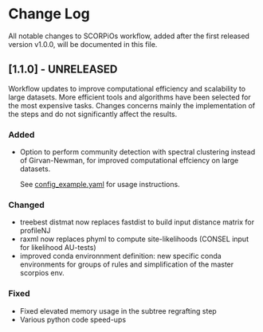 
# Change Log

All notable changes to SCORPiOs workflow, added after the first released version v1.0.0, will be documented in this file.
  
## [1.1.0] - UNRELEASED

Workflow updates to improve computational efficiency and scalability to large datasets. More efficient tools and algorithms have been selected for the most expensive tasks. Changes concerns mainly the implementation of the steps and do not significantly affect the results.
 
### Added
- Option to perform community detection with spectral clustering instead of Girvan-Newman, for improved computational effciency on large datasets.

    See [config_example.yaml](config_example.yaml) for usage instructions.
 
### Changed
- treebest distmat now replaces fastdist to build input distance matrix for profileNJ
- raxml now replaces phyml to compute site-likelihoods (CONSEL input for likelihood AU-tests)
- improved conda environnment definition: new specific conda environments for groups of rules and simplification of the master scorpios env.
 
### Fixed
- Fixed elevated memory usage in the subtree regrafting step
- Various python code speed-ups